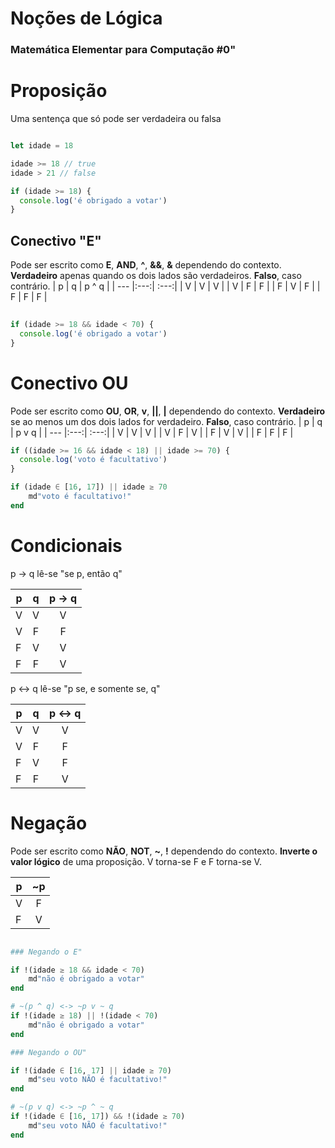 # Noções de Lógica
### Matemática Elementar para Computação #0"

# Proposição

 Uma sentença que só pode ser verdadeira ou falsa

```javascript

let idade = 18

idade >= 18 // true
idade > 21 // false

if (idade >= 18) {
  console.log('é obrigado a votar')
}
```

## Conectivo "E"

Pode ser escrito como **E**, **AND**, **^**, **&&**, **&** dependendo do contexto.
**Verdadeiro** apenas quando os dois lados são verdadeiros. 
**Falso**, caso contrário.
| p | q | p ^ q |
| --- |:---:| :---:|
| V | V | V |
| V | F | F |
| F | V | F |
| F | F | F |

```javascript
    
if (idade >= 18 && idade < 70) {
  console.log('é obrigado a votar')
}

```

# Conectivo OU
Pode ser escrito como **OU**, **OR**, **v**, **||**, **|** dependendo do contexto.
**Verdadeiro** se ao menos um dos dois lados for verdadeiro.
**Falso**, caso contrário.
| p | q | p v q |
| --- |:---:| :---:|
| V | V | V |
| V | F | V |
| F | V | V |
| F | F | F |

```javascript
if ((idade >= 16 && idade < 18) || idade >= 70) {
  console.log('voto é facultativo')
}
```

```julia
if (idade ∈ [16, 17]) || idade ≥ 70
	md"voto é facultativo!"
end
```

# Condicionais
p -> q lê-se "se p, então q"

| p | q | p -> q |
| --- |:---:| :---:|
| V | V | V |
| V | F | F |
| F | V | V |
| F | F | V |

p <-> q lê-se "p se, e somente se, q"

| p | q | p <-> q |
| --- |:---:| :---:|
| V | V | V |
| V | F | F |
| F | V | F |
| F | F | V |

# Negação
Pode ser escrito como **NÃO**, **NOT**, **~**, **!** dependendo do contexto.
**Inverte o valor lógico** de uma proposição. V torna-se F e F torna-se V.

| p | ~p |  
| --- |:---:| 
| V | F | 
| F | V | 


```julia

### Negando o E"

if !(idade ≥ 18 && idade < 70)
	md"não é obrigado a votar"
end

# ~(p ^ q) <-> ~p v ~ q
if !(idade ≥ 18) || !(idade < 70)
	md"não é obrigado a votar"
end

### Negando o OU"

if !(idade ∈ [16, 17] || idade ≥ 70)
	md"seu voto NÃO é facultativo!"
end

# ~(p v q) <-> ~p ^ ~ q
if !(idade ∈ [16, 17]) && !(idade ≥ 70)
	md"seu voto NÃO é facultativo!"
end
```